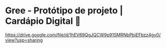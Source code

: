 # Gree - Protótipo de projeto | Cardápio Digital 🥗

https://drive.google.com/file/d/1hEV69QgJQCW9p91SMRNbPbiEFbzz4gy0/view?usp=sharing



